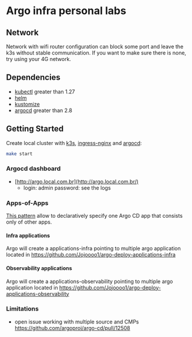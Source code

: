 # Argo infra personal labs

## Network

Network with wifi router configuration can block some port and leave the k3s without stable communication. If you want to make sure there is none, try using your 4G network.

## Dependencies

* [kubectl](https://kubernetes.io/docs/tasks/tools) greater than 1.27
* [helm](https://helm.sh/docs/intro/install)
* [kustomize](https://kubectl.docs.kubernetes.io/installation/kustomize)
* [argocd](https://argo-cd.readthedocs.io/en/stable/cli_installation) greater than 2.8

## Getting Started

Create local cluster with [k3s](https://k3s.io/), [ingress-nginx](https://kubernetes.github.io/ingress-nginx) and [argocd](https://argo-cd.readthedocs.io/en/stable):

```bash
make start
```

### Argocd dashboard

* [http://argo.local.com.br](http://argo.local.com.br/)
  * login: admin password: see the logs

### Apps-of-Apps

[This pattern](https://argo-cd.readthedocs.io/en/stable/operator-manual/cluster-bootstrapping/#app-of-apps-pattern) allow to declaratively specify one Argo CD app that consists only of other apps.

#### Infra applications

Argo will create a applications-infra pointing to multiple argo application located in <https://github.com/Jojoooo1/argo-deploy-applications-infra>

#### Observability applications

Argo will create a applications-observability pointing to multiple argo application located in <https://github.com/Jojoooo1/argo-deploy-applications-observability>

### Limitations

* open issue working with multiple source and CMPs <https://github.com/argoproj/argo-cd/pull/12508>
